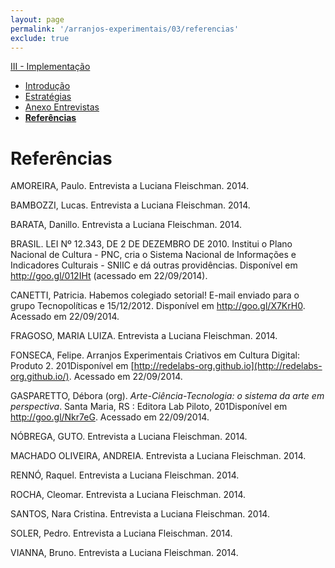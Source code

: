 ```yaml
---
layout: page
permalink: '/arranjos-experimentais/03/referencias'
exclude: true
---
```


[III - Implementação](/arranjos-experimentais/03)
- [Introdução](/arranjos-experimentais/03/intro)
- [Estratégias](/arranjos-experimentais/03/estrategias)
- [Anexo Entrevistas](/arranjos-experimentais/03/anexo-entrevistas)
- **[Referências](/arranjos-experimentais/03/referencias)**

# Referências

AMOREIRA, Paulo. Entrevista a Luciana Fleischman. 2014.

BAMBOZZI, Lucas. Entrevista a Luciana Fleischman. 2014.

BARATA, Danillo. Entrevista a Luciana Fleischman. 2014.

BRASIL. LEI Nº 12.343, DE 2 DE DEZEMBRO DE 2010. Institui o Plano
Nacional de Cultura - PNC, cria o Sistema Nacional de Informações e
Indicadores Culturais - SNIIC e dá outras providências. Disponível em
<http://goo.gl/012IHt> (acessado em 22/09/2014).

CANETTI, Patricia. Habemos colegiado setorial! E-mail enviado para o
grupo Tecnopolíticas e 15/12/2012. Disponível em <http://goo.gl/X7KrH0>.
Acessado em 22/09/2014.

FRAGOSO, MARIA LUIZA. Entrevista a Luciana Fleischman. 2014.

FONSECA, Felipe. Arranjos Experimentais Criativos em Cultura Digital:
Produto 2. 201Disponível em
[http://redelabs-org.github.io](http://redelabs-org.github.io/).
Acessado em 22/09/2014.

GASPARETTO, Débora (org). *Arte-Ciência-Tecnologia: o sistema da arte em
perspectiva*. Santa Maria, RS : Editora Lab Piloto, 201Disponível em
<http://goo.gl/Nkr7eG>. Acessado em 22/09/2014.

NÓBREGA, GUTO. Entrevista a Luciana Fleischman. 2014.

MACHADO OLIVEIRA, ANDREIA. Entrevista a Luciana Fleischman. 2014.

RENNÓ, Raquel. Entrevista a Luciana Fleischman. 2014.

ROCHA, Cleomar. Entrevista a Luciana Fleischman. 2014.

SANTOS, Nara Cristina. Entrevista a Luciana Fleischman. 2014.

SOLER, Pedro. Entrevista a Luciana Fleischman. 2014.

VIANNA, Bruno. Entrevista a Luciana Fleischman. 2014.